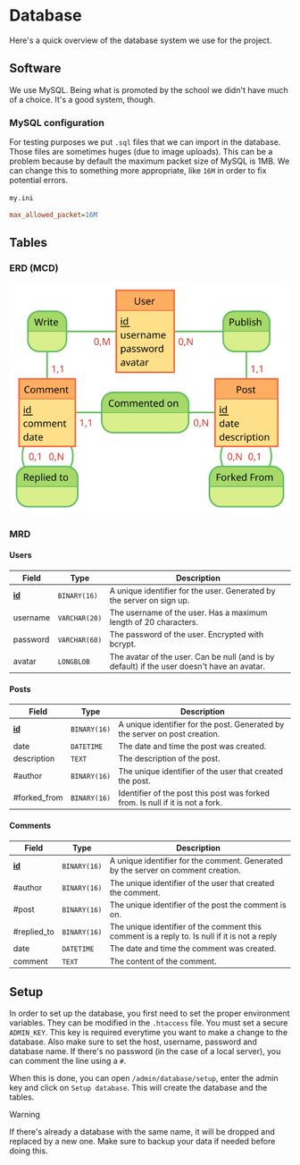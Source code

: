 # Database

Here's a quick overview of the database system we use for the project.

## Software

We use MySQL. Being what is promoted by the school we didn't have much of a choice. It's a good system, though.

### MySQL configuration

For testing purposes we put `.sql` files that we can import in the database. Those files are sometimes huges (due to image uploads). This can be a problem because by default the maximum packet size of MySQL is 1MB. We can change this to something more appropriate, like `16M` in order to fix potential errors.

`my.ini`

```ini
max_allowed_packet=16M
```

## Tables

### ERD (MCD)

<!--
https://www.mocodo.net/?mcd=eNpNjjEOwjAMRXefwgfI0K5dK3UDVUiIObSWiGjiyknL9XESCiyW_e33kpu4RAabE14jicG2xZ69p5AgBx262eCmXbBe71Yb44tFM7vbZAXG7b64-CjgyDGp6lxUAB9PVUx1MDjbRMeKZuRQiIr-PZ6DSmZAK8VJ3JocB4ALrYtTOHGB-8Pd_PgOBpan3gzCvmy-v8sNvAEsak94
-->

![ERD](./ERD.svg)

### MRD

#### Users

| Field             | Type          | Description                                                                                 |
| ----------------- | ------------- | ------------------------------------------------------------------------------------------- |
| <ins>**id**</ins> | `BINARY(16)`  | A unique identifier for the user. Generated by the server on sign up.                       |
| username          | `VARCHAR(20)` | The username of the user. Has a maximum length of 20 characters.                            |
| password          | `VARCHAR(60)` | The password of the user. Encrypted with bcrypt.                                            |
| avatar            | `LONGBLOB`    | The avatar of the user. Can be null (and is by default) if the user doesn't have an avatar. |

#### Posts

| Field             | Type         | Description                                                                    |
| ----------------- | ------------ | ------------------------------------------------------------------------------ |
| <ins>**id**</ins> | `BINARY(16)` | A unique identifier for the post. Generated by the server on post creation.    |
| date              | `DATETIME`   | The date and time the post was created.                                        |
| description       | `TEXT`       | The description of the post.                                                   |
| #author           | `BINARY(16)` | The unique identifier of the user that created the post.                       |
| #forked_from      | `BINARY(16)` | Identifier of the post this post was forked from. Is null if it is not a fork. |

#### Comments

| Field             | Type         | Description                                                                                   |
| ----------------- | ------------ | --------------------------------------------------------------------------------------------- |
| <ins>**id**</ins> | `BINARY(16)` | A unique identifier for the comment. Generated by the server on comment creation.             |
| #author           | `BINARY(16)` | The unique identifier of the user that created the comment.                                   |
| #post             | `BINARY(16)` | The unique identifier of the post the comment is on.                                          |
| #replied_to       | `BINARY(16)` | The unique identifier of the comment this comment is a reply to. Is null if it is not a reply |
| date              | `DATETIME`   | The date and time the comment was created.                                                    |
| comment           | `TEXT`       | The content of the comment.                                                                   |

## Setup

In order to set up the database, you first need to set the proper environment variables. They can be modified in the `.htaccess` file. You must set a secure `ADMIN_KEY`. This key is required everytime you want to make a change to the database. Also make sure to set the host, username, password and database name. If there's no password (in the case of a local server), you can comment the line using a `#`.

When this is done, you can open `/admin/database/setup`, enter the admin key and click on `Setup database`. This will create the database and the tables.

> [!WARNING]  
> If there's already a database with the same name, it will be dropped and replaced by a new one. Make sure to backup your data if needed before doing this.
